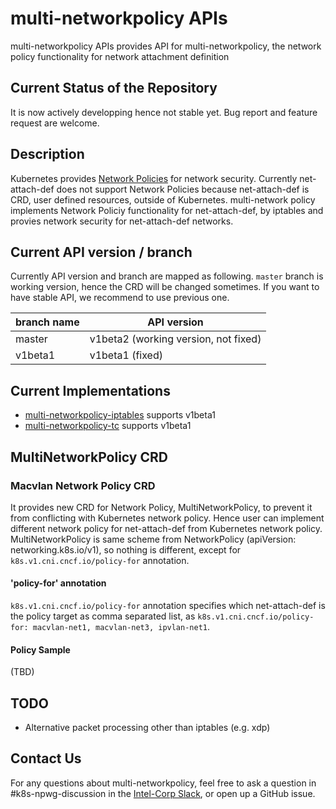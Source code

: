 # multi-networkpolicy APIs

multi-networkpolicy APIs provides API for multi-networkpolicy, the network policy functionality for network attachment definition

## Current Status of the Repository

It is now actively developping hence not stable yet. Bug report and feature request are welcome.

## Description

Kubernetes provides [Network Policies](https://kubernetes.io/docs/concepts/services-networking/network-policies/) for network security. Currently net-attach-def does not support Network Policies because net-attach-def is CRD, user defined resources, outside of Kubernetes.
multi-network policy implements Network Policiy functionality for net-attach-def, by iptables and provies network security for net-attach-def networks.

## Current API version / branch

Currently API version and branch are mapped as following. `master` branch is working version, hence the CRD will be changed sometimes. If you want to have stable API, we recommend to use previous one.

| branch name | API version                          |
|-------------|--------------------------------------|
| master      | v1beta2 (working version, not fixed) |
| v1beta1     | v1beta1 (fixed)                      |

## Current Implementations

- [multi-networkpolicy-iptables](https://github.com/k8snetworkplumbingwg/multi-networkpolicy-iptables) supports v1beta1
- [multi-networkpolicy-tc](https://github.com/Mellanox/multi-networkpolicy-tc) supports v1beta1

## MultiNetworkPolicy CRD

### Macvlan Network Policy CRD

It provides new CRD for Network Policy, MultiNetworkPolicy, to prevent it from conflicting with Kubernetes network policy. Hence user can implement different network policy for net-attach-def from Kubernetes network policy. MultiNetworkPolicy is same scheme from NetworkPolicy (apiVersion: networking.k8s.io/v1), so nothing is different, except for `k8s.v1.cni.cncf.io/policy-for` annotation.

#### 'policy-for' annotation

`k8s.v1.cni.cncf.io/policy-for` annotation specifies which net-attach-def is the policy target as comma separated list, as `k8s.v1.cni.cncf.io/policy-for: macvlan-net1, macvlan-net3, ipvlan-net1`.

#### Policy Sample

(TBD)


## TODO

* Alternative packet processing other than iptables (e.g. xdp)

## Contact Us

For any questions about multi-networkpolicy, feel free to ask a question in #k8s-npwg-discussion in the [Intel-Corp Slack](https://intel-corp.herokuapp.com/), or open up a GitHub issue.

